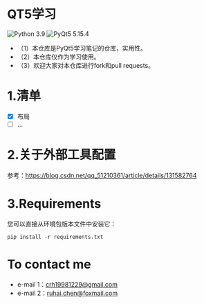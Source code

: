# QT5学习
![Python 3.9](https://img.shields.io/badge/python-3.9-green.svg?style=plastic)
![PyQt5 5.15.4](https://img.shields.io/badge/PyQt5-5.15.4-green.svg?style=plastic)

* （1）本仓库是PyQt5学习笔记的仓库，实用性。
* （2）本仓库仅作为学习使用。
* （3）欢迎大家对本仓库进行fork和pull requests。

# 1.清单

- [x] 布局
- [ ] ...

# 2.关于外部工具配置
参考：https://blog.csdn.net/qq_51210361/article/details/131582764


# 3.Requirements
您可以直接从环境包版本文件中安装它：
```
pip install -r requirements.txt
```


# To contact me
* e-mail 1：crh19981229@gmail.com
* e-mail 2：ruhai.chen@foxmail.com